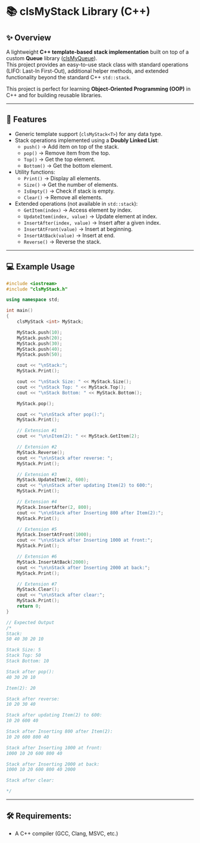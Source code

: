 # 📚 clsMyStack Library (C++)

## ✨ Overview
A lightweight **C++ template-based stack implementation** built on top of a custom **Queue** library ([clsMyQueue](https://github.com/yacineragueb/MyQueue-lib-cpp)).  
This project provides an easy-to-use stack class with standard operations (LIFO: Last-In First-Out), additional helper methods, and extended functionality beyond the standard C++ `std::stack`.

This project is perfect for learning **Object-Oriented Programming (OOP)** in C++ and for building reusable libraries.

---

## 🚀 Features

- Generic template support (`clsMyStack<T>`) for any data type.
- Stack operations implemented using a **Doubly Linked List**:
  - `push()` → Add item on top of the stack.
  - `pop()` → Remove item from the top.
  - `Top()` → Get the top element.
  - `Bottom()` → Get the bottom element.
- Utility functions:
  - `Print()` → Display all elements.
  - `Size()` → Get the number of elements.
  - `IsEmpty()` → Check if stack is empty.
  - `Clear()` → Remove all elements.
- Extended operations (not available in `std::stack`):
  - `GetItem(index)` → Access element by index.
  - `UpdateItem(index, value)` → Update element at index.
  - `InsertAfter(index, value)` → Insert after a given index.
  - `InsertAtFront(value)` → Insert at beginning.
  - `InsertAtBack(value)` → Insert at end.
  - `Reverse()` → Reverse the stack.

---

## 💻 Example Usage

```cpp
#include <iostream>
#include "clsMyStack.h"

using namespace std;

int main()
{
    clsMyStack <int> MyStack;

    MyStack.push(10);
    MyStack.push(20);
    MyStack.push(30);
    MyStack.push(40);
    MyStack.push(50);

    cout << "\nStack:";
    MyStack.Print();

    cout << "\nStack Size: " << MyStack.Size();
    cout << "\nStack Top: " << MyStack.Top();
    cout << "\nStack Bottom: " << MyStack.Bottom();

    MyStack.pop();

    cout << "\n\nStack after pop():";
    MyStack.Print();

    // Extension #1
    cout << "\n\nItem(2): " << MyStack.GetItem(2);

    // Extension #2
    MyStack.Reverse();
    cout << "\n\nStack after reverse: ";
    MyStack.Print();

    // Extension #3
    MyStack.UpdateItem(2, 600);
    cout << "\n\nStack after updating Item(2) to 600:";
    MyStack.Print();

    // Extension #4
    MyStack.InsertAfter(2, 800);
    cout << "\n\nStack after Inserting 800 after Item(2):";
    MyStack.Print();

    // Extension #5
    MyStack.InsertAtFront(1000);
    cout << "\n\nStack after Inserting 1000 at front:";
    MyStack.Print();

    // Extension #6
    MyStack.InsertAtBack(2000);
    cout << "\n\nStack after Inserting 2000 at back:";
    MyStack.Print();

    // Extension #7
    MyStack.Clear();
    cout << "\n\nStack after clear:";
    MyStack.Print();
    return 0;
}

// Expected Output
/*
Stack:
50 40 30 20 10

Stack Size: 5
Stack Top: 50
Stack Bottom: 10

Stack after pop():
40 30 20 10

Item(2): 20

Stack after reverse:
10 20 30 40

Stack after updating Item(2) to 600:
10 20 600 40

Stack after Inserting 800 after Item(2):
10 20 600 800 40

Stack after Inserting 1000 at front:
1000 10 20 600 800 40

Stack after Inserting 2000 at back:
1000 10 20 600 800 40 2000

Stack after clear:

*/
```

---

## 🛠️ Requirements: 
- A C++ compiler (GCC, Clang, MSVC, etc.)
